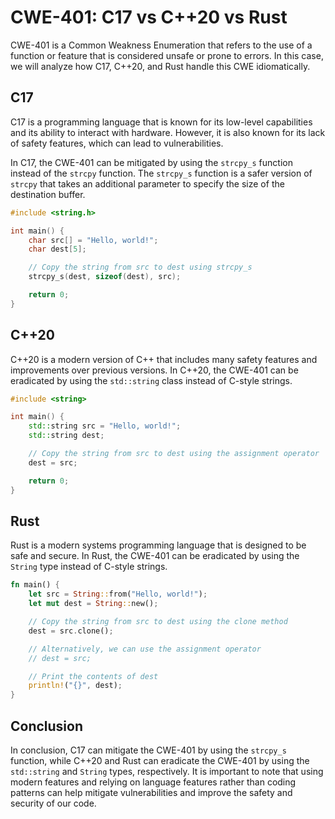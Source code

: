 # CWE-401: C17 vs C++20 vs Rust

CWE-401 is a Common Weakness Enumeration that refers to the use of a function or feature that is 
considered unsafe or prone to errors. In this case, we will analyze how C17, C++20, and Rust handle 
this CWE idiomatically.

## C17

C17 is a programming language that is known for its low-level capabilities and its ability to 
interact with hardware. However, it is also known for its lack of safety features, which can lead 
to vulnerabilities.

In C17, the CWE-401 can be mitigated by using the `strcpy_s` function instead of the `strcpy` 
function. The `strcpy_s` function is a safer version of `strcpy` that takes an additional parameter 
to specify the size of the destination buffer.

```c
#include <string.h>

int main() {
    char src[] = "Hello, world!";
    char dest[5];

    // Copy the string from src to dest using strcpy_s
    strcpy_s(dest, sizeof(dest), src);

    return 0;
}
```

## C++20

C++20 is a modern version of C++ that includes many safety features and improvements over previous 
versions. In C++20, the CWE-401 can be eradicated by using the `std::string` class instead of 
C-style strings.

```c++
#include <string>

int main() {
    std::string src = "Hello, world!";
    std::string dest;

    // Copy the string from src to dest using the assignment operator
    dest = src;

    return 0;
}
```

## Rust

Rust is a modern systems programming language that is designed to be safe and secure. In Rust, the 
CWE-401 can be eradicated by using the `String` type instead of C-style strings.

```rust
fn main() {
    let src = String::from("Hello, world!");
    let mut dest = String::new();

    // Copy the string from src to dest using the clone method
    dest = src.clone();

    // Alternatively, we can use the assignment operator
    // dest = src;

    // Print the contents of dest
    println!("{}", dest);
}
```

## Conclusion

In conclusion, C17 can mitigate the CWE-401 by using the `strcpy_s` function, while C++20 and Rust 
can eradicate the CWE-401 by using the `std::string` and `String` types, respectively. It is 
important to note that using modern features and relying on language features rather than coding 
patterns can help mitigate vulnerabilities and improve the safety and security of our code.
